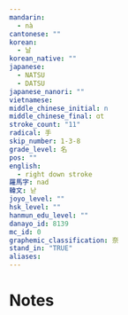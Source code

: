 ```yaml
---
mandarin:
  - nà
cantonese: ""
korean:
  - 날
korean_native: ""
japanese:
  - NATSU
  - DATSU
japanese_nanori: ""
vietnamese:
middle_chinese_initial: n
middle_chinese_final: ɑt
stroke_count: "11"
radical: 手
skip_number: 1-3-8
grade_level: 名
pos: ""
english:
  - right down stroke
羅馬字: nad
韓文: 낟
joyo_level: ""
hsk_level: ""
hanmun_edu_level: ""
danayo_id: 8139
mc_id: 0
graphemic_classification: 奈
stand_in: "TRUE"
aliases:
---
```


# Notes
